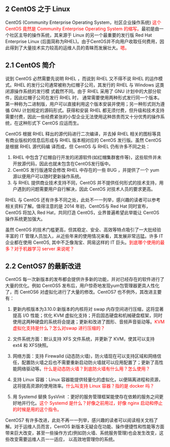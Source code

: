 
## 2 CentOS 之于 Linux

CentOS (Community Enterprise Operating System，社区企业操作系统) <span style="color:red;">这个 CentOS 竟然是 Community Enterprise Operating System 的缩写。</span>最初是由一个社区主导的操作系统，其来源于 Linux 的另一个最重要的发行版 Red Hat Enterprise Linux (后面简称为RHEL)。由于CentOS并不向用户收取任何费用，因此得到了大量技术实力较高的运维人员的青睐而发展壮大。<span style="color:red;">嗯。</span>

## 2.1 CentOS 简介

说到 CentOS 必然需要先说明 RHEL ，而说到 RHEL 又不得不说 RHEL 的运作模式。RHEL 的发行公司通常被称为红帽子公司，其发行的 RHEL 与 Windows 这类闭源操作系统的发行模 式截然不同。由于 RHEL 采用了 GNU 计划中的大部分软件，因此红帽子公司在发行 RHEL 时， 通常需要使用两种形式发行同一个版本。第一种称为二进制版，用户可以直接利用这个版本安装并使用；另一种形式则为遵循 GNU 计划规定的源码形式。获得和安装 RHEL 都无须付费，但升级和技术支持需要付费，因此一些经费紧张的小型企业无法使用这种昂贵而又十分优秀的操作系统，在这种形式下 CentOS 应运而生。

CentOS 根据 RHEL 释出的源代码进行二次编译，并去掉 RHEL 相关的图标等具有商业版权的信息后形成与 RHEL 版本相对应的 CentOS 发行版。虽然 CentOS 是根据 RHEL 源代码编 译而成，但 CentOS 与 RHEL 仍有许多不同之处：

1. RHEL 中包含了红帽自行开发的闭源软件(如红帽集群套件等)，这些软件并未开放源代码，因此也就未包含在CentOS发行版中。
2. CentOS 发行版通常会修改 RHEL 中存在的一些 BUG ，并提供了一个 yum 源以便用户可以随时更新操作系统。
3. 与 RHEL 提供商业技术支持不同，CentOS 并不提供任何形式的技术支持，用户遇到的问题需要用户自行解决，因此 CentOS 对技术人员的要求更高。

RHEL 与 CentOS 还有许多不同之处，此处不一一列举，感兴趣的读者可以参考相关资料了解。值得注意的是 2014 年初，CentOS与 Red Hat 同时宣布，CentOS 将加入 Red Hat，共同打造 CentOS，业界普遍希望此举能让 CentOS 操作系统更加强大。

虽然 CentOS 的技术门槛更高，但其稳定、安全、高效等特点吸引了一大批经验丰富的 IT 管理人员加入，从近些年来的使用情况来看，其发展非常迅猛。许多 IT 企业都在使用 CentOS, 其中不乏像淘宝、网易这样的 IT 巨头。<span style="color:red;">到底哪个使用的最多？对于机器学习 server 来说呢？</span>

## 2.2 CentOS7 的最新改进

CentOS 每一次新版本的发布都会提供许多新的功能，并对已经存在的软件进行了大量的优化。例如 CentOS5 发布后，用户惊奇地发现yum包管理器更具人性化了，而 CentOS6 对虚拟化进行了大量的修改。CentOS7 也不例外，其改进主要有：

1. 更新内核版本为3.10.0:新版本的内核将对 swap 内存空间进行压缩，这将显著提高 I/O 性能；优化 KVM 虚拟化支持；开启固态硬盘和机械硬盘框架，同时使用这两种硬盘的系统将会提速；更新和改进了图形、音频声音驱动等。<span style="color:red;">KVM 虚拟化支持是什么？怎么对swap 进行压缩的？</span>

2. 文件系统方面：默认支持 XFS 文件系统，并更新了 KVM，使其可以支持 ext4 和 XFS快照。

3. 网络方面：支持 Firewalld (动态防火墙)，防火墙现在可以支持区域和网络信任，配置防火墙之后也不需要重新启动防火墙就可以应用配置了；更新了高性能网络驱动等。<span style="color:red;">什么是动态防火墙？到底防火墙有什么用？怎么使用？</span>

4. 支持 Linux 容器：Linux 容器能提供轻量化的虚拟化，以便隔离进程和资源，这将提高资源的使用效率。<span style="color:red;">什么叫支持 Linux 容器？指的是 docker 吗？</span>

5. 用 Systemd 替换 SysVinit ：更好的服务管理框架能使存在依赖的服务之间更好地并行化。<span style="color:red;">这个 Systemd 是什么？好像之前用过，好像 nginx 启动和停止的时候是用的这个指令。</span>

CentOS7 有许多改进，此处不再一一列举，感兴趣的读者可以阅读相关文档了解。对于运维人员而言，CentOS 新版本无疑会在功能、操作便捷性和性能等方面带来巨大改变，甚至一些操作方式(例如防火墙、系统服务管理)也会发生改变，这些改变需要运维人员一一适应， 以高效地管理你的系统。
